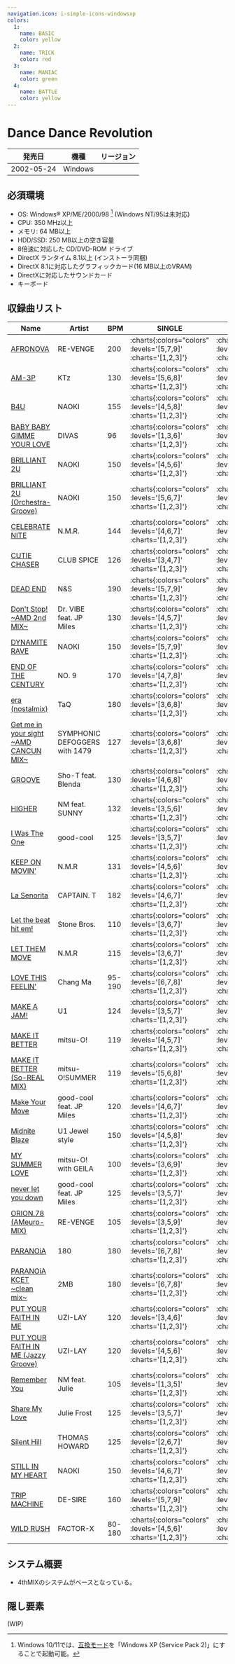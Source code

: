 ```yaml
---
navigation.icon: i-simple-icons-windowsxp
colors:
  1:
    name: BASIC
    color: yellow
  2:
    name: TRICK
    color: red
  3:
    name: MANIAC
    color: green
  4:
    name: BATTLE
    color: yellow
---
```


# Dance Dance Revolution

|発売日|機種|リージョン|
|------|----|---------|
|2002-05-24|Windows||

## 必須環境

- OS: Windows® XP/ME/2000/98 [^1] (Windows NT/95は未対応)
- CPU: 350 MHz以上
- メモリ: 64 MB以上
- HDD/SSD: 250 MB以上の空き容量
- 8倍速に対応した CD/DVD-ROM ドライブ
- DirectX ランタイム 8.1以上 (インストーラ同梱)
- DirectX 8.1に対応したグラフィックカード(16 MB以上のVRAM)
- DirectXに対応したサウンドカード
- キーボード

[^1]: Windows 10/11では、[互換モード](https://support.microsoft.com/ja-jp/windows/%E5%8F%A4%E3%81%84%E3%82%A2%E3%83%97%E3%83%AA%E3%82%84%E3%83%97%E3%83%AD%E3%82%B0%E3%83%A9%E3%83%A0%E3%82%92-windows-%E3%81%A8%E4%BA%92%E6%8F%9B%E6%80%A7%E3%81%AE%E3%81%82%E3%82%8B%E3%82%82%E3%81%AE%E3%81%AB%E3%81%99%E3%82%8B-783d6dd7-b439-bdb0-0490-54eea0f45938)を「Windows XP (Service Pack 2)」にすることで起動可能。

## 収録曲リスト

|Name|Artist|BPM|SINGLE|DOUBLE|BATTLE|6-PANELS|
|----|------|---|------|------|------|--------|
|[AFRONOVA](/playstation-jp/3rd/afronova)|RE-VENGE|200| :charts{:colors="colors" :levels='[5,7,9]' :charts='[1,2,3]'} | :charts{:colors="colors" :levels='[5,6,9]' :charts='[1,2,3]'} | :charts{:colors="colors" :levels='[7]' :charts='[4]'} | :charts{:colors="colors" :levels='[6,7,8]' :charts='[1,2,3]'} |
|[AM-3P](/playstation-jp/2nd/am-3p)|KTz|130| :charts{:colors="colors" :levels='[5,6,8]' :charts='[1,2,3]'} | :charts{:colors="colors" :levels='[3,6,8]' :charts='[1,2,3]'} | :charts{:colors="colors" :levels='[6]' :charts='[4]'} | :charts{:colors="colors" :levels='[5,6,7]' :charts='[1,2,3]'} |
|[B4U](/playstation-jp/4th/b4u)|NAOKI|155| :charts{:colors="colors" :levels='[4,5,8]' :charts='[1,2,3]'} | :charts{:colors="colors" :levels='[4,5,8]' :charts='[1,2,3]'} | :charts{:colors="colors" :levels='[6]' :charts='[4]'} | :charts{:colors="colors" :levels='[4,6,7]' :charts='[1,2,3]'} |
|[BABY BABY GIMME YOUR LOVE](/playstation-jp/4th/baby-baby-gimme-your-love)|DIVAS|96| :charts{:colors="colors" :levels='[1,3,6]' :charts='[1,2,3]'} | :charts{:colors="colors" :levels='[1,3,5]' :charts='[1,2,3]'} | :charts{:colors="colors" :levels='[4]' :charts='[4]'} | :charts{:colors="colors" :levels='[2,4,6]' :charts='[1,2,3]'} |
|[BRILLIANT 2U](/playstation-jp/2nd/brilliant-2u)|NAOKI|150| :charts{:colors="colors" :levels='[4,5,6]' :charts='[1,2,3]'} | :charts{:colors="colors" :levels='[4,5,7]' :charts='[1,2,3]'} | :charts{:colors="colors" :levels='[5]' :charts='[4]'} | :charts{:colors="colors" :levels='[4,6,7]' :charts='[1,2,3]'} |
|[BRILLIANT 2U (Orchestra-Groove)](/playstation-jp/2nd/brilliant-2u-orchestra-groove)|NAOKI|150| :charts{:colors="colors" :levels='[5,6,7]' :charts='[1,2,3]'} | :charts{:colors="colors" :levels='[4,5,7]' :charts='[1,2,3]'} | :charts{:colors="colors" :levels='[7]' :charts='[4]'} | :charts{:colors="colors" :levels='[4,6,7]' :charts='[1,2,3]'} |
|[CELEBRATE NITE](/playstation-jp/tkd/celebrate-nite)|N.M.R.|144| :charts{:colors="colors" :levels='[4,6,7]' :charts='[1,2,3]'} | :charts{:colors="colors" :levels='[3,6,7]' :charts='[1,2,3]'} | :charts{:colors="colors" :levels='[5]' :charts='[4]'} | :charts{:colors="colors" :levels='[4,6,7]' :charts='[1,2,3]'} |
|[CUTIE CHASER](/playstation-jp/3rd/cutie-chaser)|CLUB SPICE|126| :charts{:colors="colors" :levels='[3,4,7]' :charts='[1,2,3]'} | :charts{:colors="colors" :levels='[4,6,8]' :charts='[1,2,3]'} | :charts{:colors="colors" :levels='[5]' :charts='[4]'} | :charts{:colors="colors" :levels='[3,5,7]' :charts='[1,2,3]'} |
|[DEAD END](/playstation-jp/3rd/dead-end)|N&S|190| :charts{:colors="colors" :levels='[5,7,9]' :charts='[1,2,3]'} | :charts{:colors="colors" :levels='[5,7,9]' :charts='[1,2,3]'} | :charts{:colors="colors" :levels='[4]' :charts='[4]'} | :charts{:colors="colors" :levels='[6,7,8]' :charts='[1,2,3]'} |
|[Don't Stop! \~AMD 2nd MIX\~](/playstation-jp/4th/dont-stop)|Dr. VIBE feat. JP Miles|130| :charts{:colors="colors" :levels='[4,5,7]' :charts='[1,2,3]'} | :charts{:colors="colors" :levels='[3,5,6]' :charts='[1,2,3]'} | :charts{:colors="colors" :levels='[7]' :charts='[4]'} | :charts{:colors="colors" :levels='[3,4,6]' :charts='[1,2,3]'} |
|[DYNAMITE RAVE](/dreamcast-jp/2nd/dynamite-rave)|NAOKI|150| :charts{:colors="colors" :levels='[5,7,9]' :charts='[1,2,3]'} | :charts{:colors="colors" :levels='[4,7,9]' :charts='[1,2,3]'} | :charts{:colors="colors" :levels='[6]' :charts='[4]'} | :charts{:colors="colors" :levels='[5,6,8]' :charts='[1,2,3]'} |
|[END OF THE CENTURY](/playstation-jp/3rd/end-of-the-century)|NO. 9|170| :charts{:colors="colors" :levels='[4,7,8]' :charts='[1,2,3]'} | :charts{:colors="colors" :levels='[4,6,8]' :charts='[1,2,3]'} | :charts{:colors="colors" :levels='[4]' :charts='[4]'} | :charts{:colors="colors" :levels='[5,6,9]' :charts='[1,2,3]'} |
|[era (nostalmix)](/playstation-jp/4th/era)|TaQ|180| :charts{:colors="colors" :levels='[3,6,8]' :charts='[1,2,3]'} | :charts{:colors="colors" :levels='[3,6,8]' :charts='[1,2,3]'} | :charts{:colors="colors" :levels='[7]' :charts='[4]'} | :charts{:colors="colors" :levels='[4,6,8]' :charts='[1,2,3]'} |
|[Get me in your sight \~AMD CANCUN MIX\~](/playstation-jp/4th/get-me-in-your-sight)|SYMPHONIC DEFOGGERS with 1479|127| :charts{:colors="colors" :levels='[3,6,8]' :charts='[1,2,3]'} | :charts{:colors="colors" :levels='[3,6,7]' :charts='[1,2,3]'} | :charts{:colors="colors" :levels='[3]' :charts='[4]'} | :charts{:colors="colors" :levels='[3,4,7]' :charts='[1,2,3]'} |
|[GROOVE](/playstation-jp/4th/groove)|Sho-T feat. Blenda|130| :charts{:colors="colors" :levels='[4,6,8]' :charts='[1,2,3]'} | :charts{:colors="colors" :levels='[3,6,8]' :charts='[1,2,3]'} | :charts{:colors="colors" :levels='[6]' :charts='[4]'} | :charts{:colors="colors" :levels='[3,6,8]' :charts='[1,2,3]'} |
|[HIGHER](/playstation-jp/4th/higher)|NM feat. SUNNY|132| :charts{:colors="colors" :levels='[3,5,6]' :charts='[1,2,3]'} | :charts{:colors="colors" :levels='[3,5,7]' :charts='[1,2,3]'} | :charts{:colors="colors" :levels='[7]' :charts='[4]'} | :charts{:colors="colors" :levels='[3,5,7]' :charts='[1,2,3]'} |
|[I Was The One](/playstation-jp/5th/i-was-the-one)|good-cool|125| :charts{:colors="colors" :levels='[3,5,7]' :charts='[1,2,3]'} | :charts{:colors="colors" :levels='[3,5,7]' :charts='[1,2,3]'} || :charts{:colors="colors" :levels='[3,5,6]' :charts='[1,2,3]'} |
|[KEEP ON MOVIN'](/playstation-jp/2nd/keep-on-movin)|N.M.R|131| :charts{:colors="colors" :levels='[4,5,6]' :charts='[1,2,3]'} | :charts{:colors="colors" :levels='[4,5,6]' :charts='[1,2,3]'} | :charts{:colors="colors" :levels='[4]' :charts='[4]'} | :charts{:colors="colors" :levels='[4,6,7]' :charts='[1,2,3]'} |
|[La Senorita](/playstation-jp/3rd/la-senorita)|CAPTAIN. T|182| :charts{:colors="colors" :levels='[4,6,7]' :charts='[1,2,3]'} | :charts{:colors="colors" :levels='[4,6,8]' :charts='[1,2,3]'} | :charts{:colors="colors" :levels='[5]' :charts='[4]'} | :charts{:colors="colors" :levels='[4,6,9]' :charts='[1,2,3]'} |
|[Let the beat hit em!](/playstation-jp/extra/let-the-beat-hit-em)|Stone Bros.|110| :charts{:colors="colors" :levels='[3,6,7]' :charts='[1,2,3]'} | :charts{:colors="colors" :levels='[3,6,7]' :charts='[1,2,3]'} | :charts{:colors="colors" :levels='[5]' :charts='[4]'} | :charts{:colors="colors" :levels='[3,5,7]' :charts='[1,2,3]'} |
|[LET THEM MOVE](/playstation-jp/2nd/let-them-move)|N.M.R|115| :charts{:colors="colors" :levels='[3,6,7]' :charts='[1,2,3]'} | :charts{:colors="colors" :levels='[3,6,7]' :charts='[1,2,3]'} | :charts{:colors="colors" :levels='[5]' :charts='[4]'} | :charts{:colors="colors" :levels='[3,6,7]' :charts='[1,2,3]'} |
|[LOVE THIS FEELIN'](/playstation-jp/2nd/love-this-feelin)|Chang Ma|95-190| :charts{:colors="colors" :levels='[6,7,8]' :charts='[1,2,3]'} | :charts{:colors="colors" :levels='[4,6,8]' :charts='[1,2,3]'} | :charts{:colors="colors" :levels='[6]' :charts='[4]'} | :charts{:colors="colors" :levels='[7,8,8]' :charts='[1,2,3]'} |
|[MAKE A JAM!](/playstation-jp/1st/make-a-jam)|U1|124| :charts{:colors="colors" :levels='[3,5,7]' :charts='[1,2,3]'} | :charts{:colors="colors" :levels='[3,6,7]' :charts='[1,2,3]'} | :charts{:colors="colors" :levels='[6]' :charts='[4]'} | :charts{:colors="colors" :levels='[4,5,8]' :charts='[1,2,3]'} |
|[MAKE IT BETTER](/playstation-jp/1st/make-it-better)|mitsu-O!|119| :charts{:colors="colors" :levels='[4,5,7]' :charts='[1,2,3]'} | :charts{:colors="colors" :levels='[5,6,7]' :charts='[1,2,3]'} | :charts{:colors="colors" :levels='[4]' :charts='[4]'} | :charts{:colors="colors" :levels='[5,7,7]' :charts='[1,2,3]'} |
|[MAKE IT BETTER (So-REAL MIX)](/playstation-jp/2nd/make-it-better-so-real)|mitsu-O!SUMMER|119| :charts{:colors="colors" :levels='[5,6,8]' :charts='[1,2,3]'} | :charts{:colors="colors" :levels='[5,6,8]' :charts='[1,2,3]'} | :charts{:colors="colors" :levels='[8]' :charts='[4]'} | :charts{:colors="colors" :levels='[5,7,8]' :charts='[1,2,3]'} |
|[Make Your Move](/playstation-jp/4th/make-your-move)|good-cool feat. JP Miles|120| :charts{:colors="colors" :levels='[4,6,7]' :charts='[1,2,3]'} | :charts{:colors="colors" :levels='[3,5,6]' :charts='[1,2,3]'} | :charts{:colors="colors" :levels='[7]' :charts='[4]'} | :charts{:colors="colors" :levels='[4,6,9]' :charts='[1,2,3]'} |
|[Midnite Blaze](/playstation-jp/4th/midnite-blaze)|U1 Jewel style|150| :charts{:colors="colors" :levels='[4,5,8]' :charts='[1,2,3]'} | :charts{:colors="colors" :levels='[4,5,7]' :charts='[1,2,3]'} | :charts{:colors="colors" :levels='[7]' :charts='[4]'} | :charts{:colors="colors" :levels='[4,5,8]' :charts='[1,2,3]'} |
|[MY SUMMER LOVE](/playstation-jp/4th/my-summer-love)|mitsu-O! with GEILA|100| :charts{:colors="colors" :levels='[3,6,9]' :charts='[1,2,3]'} | :charts{:colors="colors" :levels='[3,5,7]' :charts='[1,2,3]'} | :charts{:colors="colors" :levels='[4]' :charts='[4]'} | :charts{:colors="colors" :levels='[3,5,8]' :charts='[1,2,3]'} |
|[never let you down](/playstation-jp/4th/never-let-you-down)|good-cool feat. JP Miles|125| :charts{:colors="colors" :levels='[3,5,7]' :charts='[1,2,3]'} | :charts{:colors="colors" :levels='[3,5,6]' :charts='[1,2,3]'} | :charts{:colors="colors" :levels='[7]' :charts='[4]'} | :charts{:colors="colors" :levels='[4,5,7]' :charts='[1,2,3]'} |
|[ORION.78 (AMeuro-MIX)](/playstation-jp/4th/orion-78-ameuro)|RE-VENGE|105| :charts{:colors="colors" :levels='[3,5,9]' :charts='[1,2,3]'} | :charts{:colors="colors" :levels='[3,5,8]' :charts='[1,2,3]'} | :charts{:colors="colors" :levels='[7]' :charts='[4]'} | :charts{:colors="colors" :levels='[3,5,7]' :charts='[1,2,3]'} |
|[PARANOiA](/playstation-jp/1st/paranoia)|180|180| :charts{:colors="colors" :levels='[6,7,8]' :charts='[1,2,3]'} | :charts{:colors="colors" :levels='[6,7,8]' :charts='[1,2,3]'} | :charts{:colors="colors" :levels='[7]' :charts='[4]'} | :charts{:colors="colors" :levels='[7,8,9]' :charts='[1,2,3]'} |
|[PARANOiA KCET \~clean mix\~](/playstation-jp/1st/paranoia-kcet)|2MB|180| :charts{:colors="colors" :levels='[6,7,8]' :charts='[1,2,3]'} | :charts{:colors="colors" :levels='[6,7,8]' :charts='[1,2,3]'} | :charts{:colors="colors" :levels='[7]' :charts='[4]'} | :charts{:colors="colors" :levels='[7,8,9]' :charts='[1,2,3]'} |
|[PUT YOUR FAITH IN ME](/playstation-jp/2nd/put-your-faith-in-me)|UZI-LAY|120| :charts{:colors="colors" :levels='[3,4,6]' :charts='[1,2,3]'} | :charts{:colors="colors" :levels='[3,4,6]' :charts='[1,2,3]'} | :charts{:colors="colors" :levels='[5]' :charts='[4]'} | :charts{:colors="colors" :levels='[4,5,6]' :charts='[1,2,3]'} |
|[PUT YOUR FAITH IN ME (Jazzy Groove)](/playstation-jp/2nd/put-your-faith-in-me-jazzy-groove)|UZI-LAY|120| :charts{:colors="colors" :levels='[4,5,6]' :charts='[1,2,3]'} | :charts{:colors="colors" :levels='[5,6,6]' :charts='[1,2,3]'} | :charts{:colors="colors" :levels='[5]' :charts='[4]'} | :charts{:colors="colors" :levels='[5,6,8]' :charts='[1,2,3]'} |
|[Remember You](/playstation-jp/extra/remember-you)|NM feat. Julie|105| :charts{:colors="colors" :levels='[1,3,5]' :charts='[1,2,3]'} | :charts{:colors="colors" :levels='[1,3,5]' :charts='[1,2,3]'} || :charts{:colors="colors" :levels='[1,3,5]' :charts='[1,2,3]'} |
|[Share My Love](/playstation-jp/4th/share-my-love)|Julie Frost|125| :charts{:colors="colors" :levels='[3,5,7]' :charts='[1,2,3]'} | :charts{:colors="colors" :levels='[3,4,5]' :charts='[1,2,3]'} | :charts{:colors="colors" :levels='[4]' :charts='[4]'} | :charts{:colors="colors" :levels='[3,4,5]' :charts='[1,2,3]'} |
|[Silent Hill](/playstation-jp/3rd/silent-hill)|THOMAS HOWARD|125| :charts{:colors="colors" :levels='[2,6,7]' :charts='[1,2,3]'} | :charts{:colors="colors" :levels='[3,6,7]' :charts='[1,2,3]'} | :charts{:colors="colors" :levels='[3]' :charts='[4]'} | :charts{:colors="colors" :levels='[4,5,7]' :charts='[1,2,3]'} |
|[STILL IN MY HEART](/playstation-jp/5th/still-in-my-heart)|NAOKI|150| :charts{:colors="colors" :levels='[4,6,7]' :charts='[1,2,3]'} | :charts{:colors="colors" :levels='[4,6,7]' :charts='[1,2,3]'} || :charts{:colors="colors" :levels='[4,5,7]' :charts='[1,2,3]'} |
|[TRIP MACHINE](/playstation-jp/1st/trip-machine)|DE-SIRE|160| :charts{:colors="colors" :levels='[5,7,9]' :charts='[1,2,3]'} | :charts{:colors="colors" :levels='[5,7,9]' :charts='[1,2,3]'} | :charts{:colors="colors" :levels='[8]' :charts='[4]'} | :charts{:colors="colors" :levels='[7,8,8]' :charts='[1,2,3]'} |
|[WILD RUSH](/playstation-jp/extra/wild-rush)|FACTOR-X|80-180| :charts{:colors="colors" :levels='[4,5,6]' :charts='[1,2,3]'} | :charts{:colors="colors" :levels='[4,5,7]' :charts='[1,2,3]'} | :charts{:colors="colors" :levels='[7]' :charts='[4]'} | :charts{:colors="colors" :levels='[4,6,8]' :charts='[1,2,3]'} |

## システム概要

- 4thMIXのシステムがベースとなっている。

## 隠し要素

(WIP)